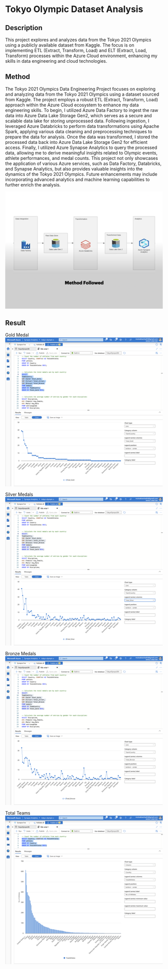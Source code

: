# Tokyo Olympic Dataset Analysis



## Description

This project explores and analyzes data from the Tokyo 2021 Olympics using a publicly available dataset from Kaggle. The focus is on implementing ETL (Extract, Transform, Load) and ELT (Extract, Load, Transform) processes within the Azure Cloud environment, enhancing my skills in data engineering and cloud technologies.


## Method

The Tokyo 2021 Olympics Data Engineering Project focuses on exploring and analyzing data from the Tokyo 2021 Olympics using a dataset sourced from Kaggle. The project employs a robust ETL (Extract, Transform, Load) approach within the Azure Cloud ecosystem to enhance my data engineering skills. To begin, I utilized Azure Data Factory to ingest the raw data into Azure Data Lake Storage Gen2, which serves as a secure and scalable data lake for storing unprocessed data. Following ingestion, I leveraged Azure Databricks to perform data transformations using Apache Spark, applying various data cleaning and preprocessing techniques to prepare the data for analysis. Once the data was transformed, I stored the processed data back into Azure Data Lake Storage Gen2 for efficient access. Finally, I utilized Azure Synapse Analytics to query the processed data, allowing me to derive meaningful insights related to Olympic events, athlete performances, and medal counts. This project not only showcases the application of various Azure services, such as Data Factory, Databricks, and Synapse Analytics, but also provides valuable insights into the dynamics of the Tokyo 2021 Olympics. Future enhancements may include incorporating advanced analytics and machine learning capabilities to further enrich the analysis.


![App Screenshot](https://github.com/Maverick7t/tokyo-olympic-data-azure/blob/main/Data/method.jpeg)

## Result
Gold Medal
![App Screenshot](https://github.com/Maverick7t/tokyo-olympic-data-azure/blob/main/Data/Goldmedal.jpeg)

Silver Medals
![App Screenshot1](https://github.com/Maverick7t/tokyo-olympic-data-azure/blob/main/Data/Silvermedal.jpeg)

Bronze Medals
![App Screenshot2](https://github.com/Maverick7t/tokyo-olympic-data-azure/blob/main/Data/Bronzemedal.jpeg)

Total Teams
![App Screenshot3](https://github.com/Maverick7t/tokyo-olympic-data-azure/blob/main/Data/Totalathletes.jpeg)
